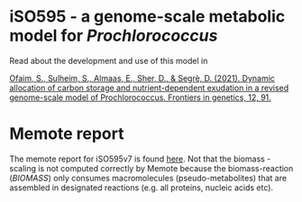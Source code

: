 # iSO595 - a genome-scale metabolic model for _Prochlorococcus_
Read about the development and use of this model in 

[Ofaim, S., Sulheim, S., Almaas, E., Sher, D., & Segrè, D. (2021). Dynamic allocation of carbon storage and nutrient-dependent exudation in a revised genome-scale model of Prochlorococcus. Frontiers in genetics, 12, 91.](https://doi.org/10.3389/fgene.2021.586293)

# Memote report
The memote report for iSO595v7 is found [here](https://github.com/segrelab/Prochlorococcus_Model/blob/master/Model_files/memote.html). Not that the biomass - scaling is not computed correctly by Memote because the biomass-reaction (_BIOMASS_) only consumes macromolecules (pseudo-metabolites) that are assembled in designated reactions (e.g. all proteins, nucleic acids etc).


